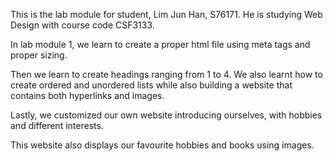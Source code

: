 This is the lab module for student, Lim Jun Han, S76171. He is studying Web Design with course code CSF3133.

In lab module 1, we learn to create a proper html file using meta tags and proper sizing. 

Then we learn to create headings ranging from 1 to 4. We also learnt how to create ordered and unordered lists while also building a website that contains both hyperlinks and images. 

Lastly, we customized our own website introducing ourselves, with hobbies and different interests. 

This website also displays our favourite hobbies and books using images. 

